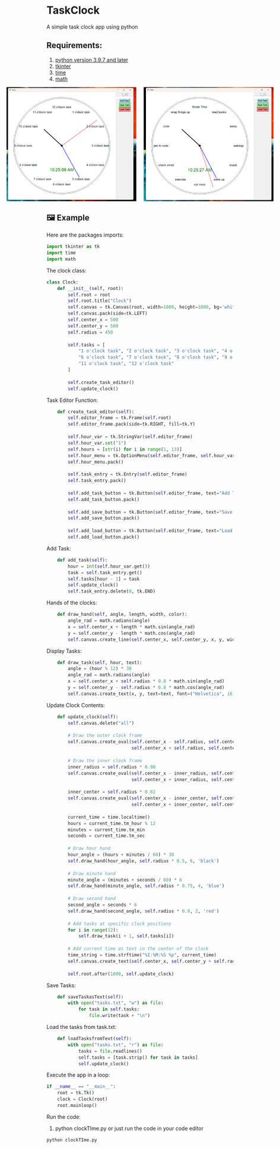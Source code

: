 # TaskClock
A simple task clock app using python

## Requirements:
1. [python version 3.9.7 and later](https://www.python.org/downloads/)
2. [tkinter](https://pypi.org/project/tkintertable/)
3. [time](https://pypi.org/project/TIME-python/)
4. [math](https://pypi.org/project/python-math/)

<div style="display: flex; justify-content: center; gap: 20px;">
   <img src="screenshots/ss1.png" alt="Initial State" width="350px">
   <img src="screenshots/ss2.png" alt="Loaded Tasks" width="350px">
</div>

## 🖼️ Example

Here are the packages imports:

```python
import tkinter as tk
import time
import math
```

The clock class:

```python
class Clock:
    def __init__(self, root):
        self.root = root
        self.root.title("Clock")
        self.canvas = tk.Canvas(root, width=1000, height=1000, bg='white')
        self.canvas.pack(side=tk.LEFT)
        self.center_x = 500
        self.center_y = 500
        self.radius = 450

        self.tasks = [
            "1 o'clock task", "2 o'clock task", "3 o'clock task", "4 o'clock task", "5 o'clock task",
            "6 o'clock task", "7 o'clock task", "8 o'clock task", "9 o'clock task", "10 o'clock task",
            "11 o'clock task", "12 o'clock task"
        ]

        self.create_task_editor()
        self.update_clock()
```
Task Editor Function:

```python
    def create_task_editor(self):
        self.editor_frame = tk.Frame(self.root)
        self.editor_frame.pack(side=tk.RIGHT, fill=tk.Y)

        self.hour_var = tk.StringVar(self.editor_frame)
        self.hour_var.set("1")
        self.hours = [str(i) for i in range(1, 13)]
        self.hour_menu = tk.OptionMenu(self.editor_frame, self.hour_var, *self.hours)
        self.hour_menu.pack()

        self.task_entry = tk.Entry(self.editor_frame)
        self.task_entry.pack()

        self.add_task_button = tk.Button(self.editor_frame, text="Add Task", command=self.add_task, bg='lightblue', font=("Helvetica", 12))
        self.add_task_button.pack()
        
        self.add_save_button = tk.Button(self.editor_frame, text="Save Task", command=self.saveTaskasText, bg='lightgreen', font=("Helvetica", 12))
        self.add_save_button.pack()
        
        self.add_load_button = tk.Button(self.editor_frame, text="Load Task", command=self.loadTasksfromText, bg='lightcoral', font=("Helvetica", 12))
        self.add_load_button.pack()
```
Add Task:

```python
    def add_task(self):
        hour = int(self.hour_var.get())
        task = self.task_entry.get()
        self.tasks[hour - 1] = task
        self.update_clock()
        self.task_entry.delete(0, tk.END)
```

Hands of the clocks:

```python
    def draw_hand(self, angle, length, width, color):
        angle_rad = math.radians(angle)
        x = self.center_x + length * math.sin(angle_rad)
        y = self.center_y - length * math.cos(angle_rad)
        self.canvas.create_line(self.center_x, self.center_y, x, y, width=width, fill=color)
```

Display Tasks:

```python
    def draw_task(self, hour, text):
        angle = (hour % 12) * 30
        angle_rad = math.radians(angle)
        x = self.center_x + self.radius * 0.8 * math.sin(angle_rad)
        y = self.center_y - self.radius * 0.8 * math.cos(angle_rad)
        self.canvas.create_text(x, y, text=text, font=("Helvetica", 16), anchor=tk.CENTER)
```

Update Clock Contents:

```python
    def update_clock(self):
        self.canvas.delete("all")
        
        # Draw the outer clock frame
        self.canvas.create_oval(self.center_x - self.radius, self.center_y - self.radius,
                                self.center_x + self.radius, self.center_y + self.radius, width=1)

        # Draw the inner clock frame
        inner_radius = self.radius * 0.98
        self.canvas.create_oval(self.center_x - inner_radius, self.center_y - inner_radius,
                                self.center_x + inner_radius, self.center_y + inner_radius, width=1)
        
        inner_center = self.radius * 0.02
        self.canvas.create_oval(self.center_x - inner_center, self.center_y - inner_center,
                                self.center_x + inner_center, self.center_y + inner_center, fill='black')

        current_time = time.localtime()
        hours = current_time.tm_hour % 12
        minutes = current_time.tm_min
        seconds = current_time.tm_sec

        # Draw hour hand
        hour_angle = (hours + minutes / 60) * 30
        self.draw_hand(hour_angle, self.radius * 0.5, 6, 'black')

        # Draw minute hand
        minute_angle = (minutes + seconds / 60) * 6
        self.draw_hand(minute_angle, self.radius * 0.75, 4, 'blue')

        # Draw second hand
        second_angle = seconds * 6
        self.draw_hand(second_angle, self.radius * 0.9, 2, 'red')

        # Add tasks at specific clock positions
        for i in range(12):
            self.draw_task(i + 1, self.tasks[i])

        # Add current time as text in the center of the clock
        time_string = time.strftime("%I:%M:%S %p", current_time)
        self.canvas.create_text(self.center_x, self.center_y + self.radius * 0.5, text=time_string, font=("Helvetica", 24), fill='green')

        self.root.after(1000, self.update_clock)
```

Save Tasks:

```python
    def saveTaskasText(self):
        with open("tasks.txt", "w") as file:
            for task in self.tasks:
                file.write(task + "\n")
```

Load the tasks from task.txt:

```python
    def loadTasksfromText(self):
        with open("tasks.txt", "r") as file:
            tasks = file.readlines()
            self.tasks = [task.strip() for task in tasks]
            self.update_clock()
```

Execute the app in a loop:

```python
if __name__ == "__main__":
    root = tk.Tk()
    clock = Clock(root)
    root.mainloop()
```

Run the code:
1. python clockTIme.py or just run the code in your code editor
```bash
python clockTIme.py
```